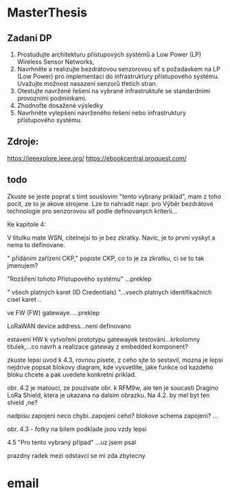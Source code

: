 # MasterThesis

## Zadani DP
1. Prostudujte architekturu přístupových systémů a Low Power (LP) Wireless Sensor Networks, 
2. Navrhněte a realizujte bezdrátovou senzorovou síť s požadavkem na LP (Low Power) pro implementaci do infrastruktury přístupového systému. Uvažujte možnost nasazení senzorů třetích stran.  
3. Otestujte navržené řešení na vybrané infrastruktuře se standardními provozními podmínkami.  
4. Zhodnoťte dosažené výsledky 
5. Navrhněte vylepšení navrženého řešení nebo infrastruktury přístupového systému.


## Zdroje:
https://ieeexplore.ieee.org/
https://ebookcentral.proquest.com/



## todo


Zkuste se jeste poprat s timt souslovim "tento vybrany priklad", mam z toho pocit, ze to je akove strojene. Lze to nahradit napr. pro Výběr bezdrátové technologie pro senzorovou síť podle definovanych kriterii...



Ke kapitole 4:

V titulku mate WSN, citelnejsi to je bez zkratky. Navic, je to prvni vyskyt a nema to definovane.

" přidáním zařízení CKP," popiste CKP, co to je za zkratku, ci se to tak jmenujem?

"Rozšíření tohoto Přístupového systému" ...preklep

" všech platných karet (ID Credentials) "...vsech platnych identifikačnich cisel karet ..

 ve FW (FW) gatewaye. ...preklep

LoRaWAN  device  address...neni definovano

estavení HW k vytvoření prototypu gatewayek testování...krkolomny titulek,...co navrh a realizace gateway z embedded komponent?

zkuste lepsi uvod k 4.3, rovnou pisete, z ceho sjte to sestavil, mozna je lepsi nejdrive popsat blokovy diagram, kde vysvetlite, jake funkce od kazdeho bloku chcete a pak uvedete konkretni priklad.

obr. 4.2 je matouci, ze pouzivate obr. k RFM9w, ale ten je soucasti  Dragino LoRa Shield, ktera je ukazana na dalsim obrazku. Na 4.2. by mel byt ten shield ,ne?

nadpisu zapojeni neco chybi..zapojeni ceho? blokove schema zapojeni? ...

obr. 4.3 - fotky na bilem podklade jsou vzdy lepsi

4.5 "Pro tento vybraný případ" ...uz jsem psal

prazdny radek mezi odstavci se mi zda zbytecny





# email

